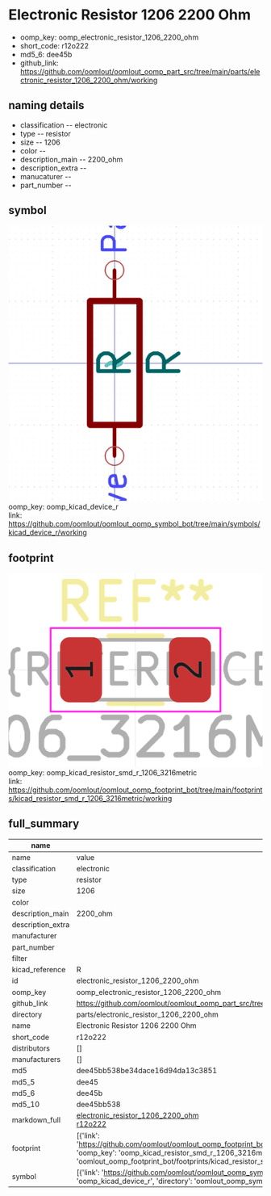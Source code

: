 # Electronic Resistor 1206 2200 Ohm

  
* oomp_key: oomp_electronic_resistor_1206_2200_ohm 
* short_code: r12o222
* md5_6: dee45b  
* github_link: https://github.com/oomlout/oomlout_oomp_part_src/tree/main/parts/electronic_resistor_1206_2200_ohm/working  
## naming details
* classification -- electronic
* type -- resistor
* size -- 1206
* color -- 
* description_main -- 2200_ohm
* description_extra -- 
* manucaturer -- 
* part_number -- 



## symbol

![](symbol/0/working/working_600.png)  
oomp_key: oomp_kicad_device_r  
link: https://github.com/oomlout/oomlout_oomp_symbol_bot/tree/main/symbols/kicad_device_r/working  

## footprint

![](footprint/0/working/working_600.png)  
oomp_key: oomp_kicad_resistor_smd_r_1206_3216metric  
link: https://github.com/oomlout/oomlout_oomp_footprint_bot/tree/main/footprints/kicad_resistor_smd_r_1206_3216metric/working  

## full_summary
| name | value | 
| --- | --- | 
| name | value | 
| classification | electronic | 
| type | resistor | 
| size | 1206 | 
| color |  | 
| description_main | 2200_ohm | 
| description_extra |  | 
| manufacturer |  | 
| part_number |  | 
| filter |  | 
| kicad_reference | R | 
| id | electronic_resistor_1206_2200_ohm | 
| oomp_key | oomp_electronic_resistor_1206_2200_ohm | 
| github_link | https://github.com/oomlout/oomlout_oomp_part_src/tree/main/parts/electronic_resistor_1206_2200_ohm/working | 
| directory | parts/electronic_resistor_1206_2200_ohm | 
| name | Electronic Resistor 1206 2200 Ohm | 
| short_code | r12o222 | 
| distributors | [] | 
| manufacturers | [] | 
| md5 | dee45bb538be34dace16d94da13c3851 | 
| md5_5 | dee45 | 
| md5_6 | dee45b | 
| md5_10 | dee45bb538 | 
| markdown_full | [electronic_resistor_1206_2200_ohm](https://github.com/oomlout/oomlout_oomp_part_src/tree/main/parts/electronic_resistor_1206_2200_ohm/working)<br>[r12o222](https://github.com/oomlout/oomlout_oomp_part_src/tree/main/parts/electronic_resistor_1206_2200_ohm/working)<br> | 
| footprint | [{'link': 'https://github.com/oomlout/oomlout_oomp_footprint_bot/tree/main/foootprntss/kicad_resistor_smd_r_1206_3216metric', 'oomp_key': 'oomp_kicad_resistor_smd_r_1206_3216metric', 'directory': 'oomlout_oomp_footprint_bot/footprints/kicad_resistor_smd_r_1206_3216metric//working/working.kicad_mod'}] | 
| symbol | [{'link': 'https://github.com/oomlout/oomlout_oomp_symbol_bot/tree/main/symbols/kicad_device_r', 'oomp_key': 'oomp_kicad_device_r', 'directory': 'oomlout_oomp_symbol_bot/symbols/kicad_device_r//working/working.kicad_sym'}] | 
